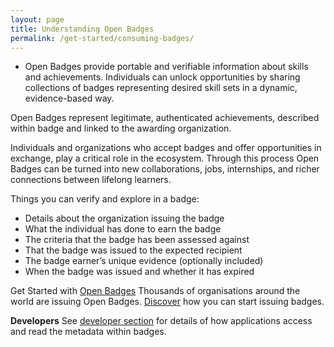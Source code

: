 ```yaml
---
layout: page
title: Understanding Open Badges
permalink: /get-started/consuming-badges/
---
```

* Open Badges provide portable and verifiable information about skills and achievements. Individuals can unlock opportunities by sharing collections of badges representing desired skill sets in a dynamic, evidence-based way. 

Open Badges represent legitimate, authenticated achievements, described within  badge and linked to the awarding organization.

Individuals and organizations who accept badges and offer opportunities in exchange, play a critical role in the ecosystem. Through this process Open Badges can be turned into new collaborations, jobs, internships, and richer connections between lifelong learners.

Things you can verify and explore in a badge:
* Details about the organization issuing the badge
* What the individual has done to earn the badge 
* The criteria that the badge has been assessed against 
* That the badge was issued to the expected recipient
* The badge earner’s unique evidence (optionally included)
* When the badge was issued and whether it has expired


Get Started with [Open Badges](https://docs.google.com/document/d/1r2PoGQaGr-ExoCM9pg_P2VdUmz59fhl1tob7b0DvRAs/edit)
Thousands of organisations around the world are issuing Open Badges. [Discover](https://docs.google.com/document/d/1NvtZKxqGz6fhdmuWqzpig9k7IXpHlR3_LBtRcCzsWx8/edit) how you can start issuing badges.

**Developers**
See [developer section](https://docs.google.com/document/d/1Q9lqa2Jd9ihTc_2m_fvX8oidGy-xnTDSG3l62IyRYVM/edit) for details of how applications access and read the metadata within badges.  

